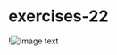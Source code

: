 # exercises-22
!![Image text](https://github.com/Silvaoscar/exercises-22/blob/main/images/gallery.jpg)
